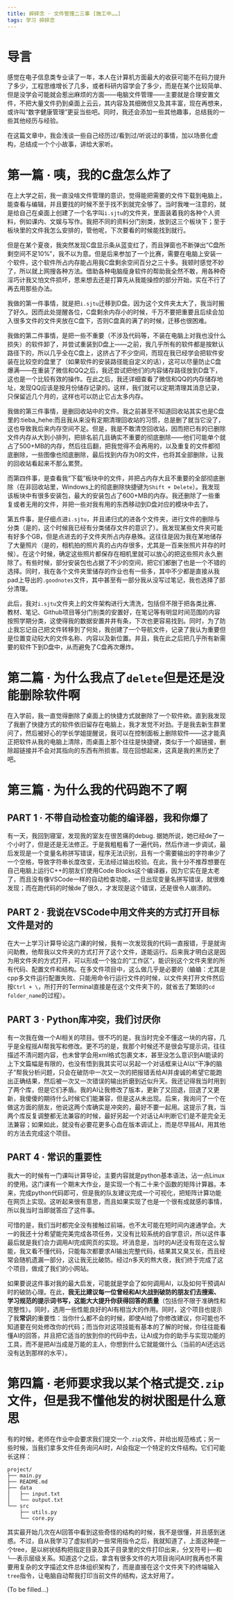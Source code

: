 ```yaml
---
title: 碎碎念 · 文件管理二三事 [施工中……]
tags: 学习 碎碎念
---
```


# 导言

感觉在电子信息类专业读了一年，本人在计算机方面最大的收获可能不在码力提升了多少，工程思维增长了几多，或者科研内容学会了多少，而是在某个比较简单、但是没学会可能就会惹出麻烦的方面——电脑文件管理——主要就是合理安置文件，不把大量文件扔到桌面上云云，其内容及其细微但又及其丰富，现在再想来，或许叫“数字健康管理”更妥当些吧。同时，我还会添加一些其他趣事，总结我的一些其他经历与经验。

在这篇文章中，我会浅谈一些自己经历过/看到过/听说过的事情，加以场景化虚构，总结成一个个小故事，讲给大家听。


# 第一篇 · 咦，我的C盘怎么炸了

在上大学之前，我一直没啥文件管理的意识，觉得能把需要的文件下载到电脑上，能查看与编辑，并且要找的时候不至于找不到就完全够了。当时我唯一注意的，就是给自己在桌面上创建了一个名字叫`i.sjtu`的文件夹，里面装着我的各种个人资料，例如课内、文娱与写作。我把不同的资料分门别类，放到这三个板块下；至于板块里的文件我怎么安排的，管他呢，下次要看的时候能找到就行。

但是在某个夏夜，我突然发现C盘显示条从蓝变红了，而且弹窗也不断弹出“C盘所剩空间不足10%”，我不以为意。但是后来参加了一个比赛，需要在电脑上安装一个软件，这个软件所占内存能占用我C盘剩余空间百分之三十多。我顿时感觉不妙了，所以就上网搜各种方法。借助各种电脑瘦身软件的帮助我全然不敢，用各种奇淫巧计我又怕文件损坏，思来想去还是打算先从我能操控的部分开始，实在不行了再去用那些办法。

我做的第一件事情，就是把`i.sjtu`迁移到D盘。因为这个文件夹太大了，我当时搬了好久。因而此处提醒各位，C盘剩余内存小的时候，千万不要把重要且后续会加入很多文件的文件夹放在C盘下，否则C盘真的满了的时候，迁移也很困难。

我做的第二件事情，是把一些不重要（不涉及代码等，不装在电脑上对我也没什么损失）的软件卸了，并尝试重装到D盘上——之前，我几乎所有的软件都是按默认路径下的，所以几乎全在C盘上，这挤占了不少空间，而现在我已经学会把软件安装在比较空的盘里了（如果软件的安装路径能自定义的话），这可以尽量防止C盘爆满——在重装了微信和QQ之后，我还尝试把他们的内容储存路径放到D盘下，这也是一个比较有效的操作。在此之后，我还详细查看了微信和QQ的内存储存地址，发现QQ应该是按月份储存记录的。这样，我们就可以定期清理其消息记录，只保留近几个月的，这样也可以防止它占太多内存。

我做的第三件事情，是删回收站中的文件。我之前甚至不知道回收站其实也是C盘里的:tieba_hehe:而且我从来没有定期清理回收站的习惯，总是删了就当它没了，这也导致我后来内存空间不足。但是，我是不敢清空回收站，因而把已有的已删除文件内存从大到小排列，把排名前几且确实不重要的彻底删除——他们可能单个就占了500+MB的内存，然后往后翻，把我觉得不会再用的，以及重复的文件都彻底删除，一些图像也彻底删除，最后找到内存为0的文件，也将其全部删除，让我的回收站看起来不那么累赘。

而第四件事，是查看我“下载”板块中的文件，并把占内存大且不重要的全部彻底删除（在非回收站里，Windows上的彻底删除快捷键为`Shift + Delete`）。我发现该板块中有很多安装包，最大的安装包占了600+MB的内存。我还删除了一些重复或者无用的文件，并把一些对我有用的东西移动到D盘对应的模块中去了。

第五件事，是仔细点进`i.sjtu`，并且递归式的进各个文件夹，进行文件的删除与分类（是的，这个时候我已经有分类储存文件的意识了）。我发现某些文件夹可能有好多个GB，但是点进去的子文件夹所占内存悬殊。这往往是因为我在某地储存了大量照片（是的，相机拍的照片真的占内存很多，尤其是一百来张照片并存的时候）。在这个时候，确定这些照片都保存在相机里就可以放心的把这些照片永久删除了。有些时候，部分安装包也占据了不少的空间，把它们都删了也是一个不错的选择。同时，我在各个文件夹里储存的作业也有一些多，其中不少都是直接从我pad上导出的`.goodnotes`文件，其中甚至有一部分我从没写过笔记，我也选择了部分清理。

此后，我对`i.sjtu`文件夹上的文件架构进行大清洗，包括但不限于把各类比赛、教材、笔记、Github项目等分门别类的安置好，在笔记等有明显时间范围的内容按照学期分类，这使得我的数据安置井井有条，下次也更容易找到。同时，为了防止我忘记自己把文件转移到了何处，我创建了一个导航文件，记录了我认为重要但是位置变动较大的文件名称、内容以及新位置。并且，我在此之后把几乎所有新需要的软件下到D盘中，从而避免了C盘再次爆炸。


# 第二篇 · 为什么我点了`delete`但是还是没能删除软件啊

在入学前，我一直觉得删除了桌面上的快捷方式就删除了一个软件欸。直到我发现了我删了快捷方式的软件依旧留存在电脑上，我才发觉不对劲。于是我去新生群里问了，然后被好心的学长学姐提醒说，我可以在控制面板上删除软件——这才能真正把软件从我的电脑上清除，而桌面上那个往往是快捷键，类似于一个超链接，删除超链接并不会对其指向的东西有所损害。现在回想起来，这真是我的黑历史了吧。


# 第三篇 · 为什么我的代码跑不了啊

## PART 1 · 不带自动检查功能的编译器，我和你爆了

有一天，我回到寝室，发现我的室友在很苦痛的debug. 据她所说，她已经de了一个小时了，但是还是无法修正。于是我粗粗看了一遍代码，然后作进一步调试，最后发现是一个变量名称拼写错误，程序无法识别，且有一个需要输出的字符串少了一个空格，导致字符串长度改变，无法经过输出校验。在此，我十分不推荐想要在自己电脑上运行C++的朋友们使用Code Blocks这个编译器，因为它实在是太老了，而且没有像VSCode一样的自动检查功能，一旦出现变量名拼写错误，就很难发现；而在跑代码的时候de了很久，才发现是这个错误，还是很令人崩溃的。

## PART 2 · 我说在VSCode中用文件夹的方式打开目标文件是对的

在大一上学习计算导论这门课的时候，我有一次发现我的代码一直报错，于是就询问助教，他帮我以文件夹的方式打开了这个文件，遂能运行。后来我才明白这是因为用文件夹的方式打开，可以形成一个独立的“工作区”，能识别这个文件夹里的所有代码、配置文件和结构。在多文件项目中，这么做几乎是必要的（蛐蛐：尤其是cpp多文件运行配置失败、只能用命令行运行文件的时候，以文件夹打开文件然后按`Ctrl + \`，所打开的Terminal直接是在这个文件夹下的，就省去了繁琐的`cd folder_name`的过程）。

## PART 3 · Python库冲突，我们讨厌你

有一次我在做一个AI相关的项目。很不巧的是，我当时完全不懂这一块的内容，几乎是全程摇AI帮我写和修改。更不巧的是，我那个时候还不是很会写提示词，往往描述不清问题内容，也未曾学会用xml格式包裹文本，甚至没怎么意识到AI能读的上下文篇幅是有限的，也没有悟到我其实可以另起一个对话框来让AI以“干净的脑子”帮我分析问题，只会在破防中一次又一次的把报错丢给AI并虔诚的希望它能跑出正确结果，然后被一次又一次错误的输出折磨到近似升天。我还记得我当时用到了两个库，但是它们矛盾。我的AI让我修改了版本，更新了又回退，回退了又更新，我傻傻的期待什么时候它们能兼容，但是这从未出现。后来，我询问了一个在做这方面的朋友，他说这两个库确实是冲突的，最好不要一起用。这提示了我，当两个库反复调整都无法兼容的时候，最好另起一个对话让AI判断它们是不是完全无法兼容；如果如此，就没有必要花更多心血在版本调试上，而是尽早摇AI，用其他的方法去完成这个项目。

## PART 4 · 常识的重要性

我大一的时候有一门课叫计算导论，主要内容就是python基本语法，沾一点Linux的使用。这门课有一个期末大作业，是实现一个有二十来个函数的矩阵计算器。本来，完成python代码即可，但是我的队友建议完成一个可视化，把矩阵计算功能在网页上实现。这听起来很有意思，而且如果实现了也是一个很有成就感的事情，所以我当时当即就答应了这件事。

可惜的是，我们当时都完全没有接触过前端，也不太可能在短时间内速通学会。大一的我还十分希望能完美完成各项任务，又没有比较系统的自学意识，所以这件事最后就是我们合力调用AI完成网页的实现。坏消息是，当时的AI还没有现在这么智能，我又看不懂代码，只能每次都要求AI输出完整代码，结果其又臭又长，而且经常会随机遗漏一部分，这让我无比破防。经过n多天的熬大夜，我们终于完成了这个项目，做成了我们的小网站。

如果要说这件事对我的最大启发，可能就是学会了如何调用AI，以及如何干预调AI时的破防心理。在此，**我无比建议每一位曾经和AI大战到破防的朋友们去搜索、学习规范的提示词书写，这能大大提升你获得回答的质量**（包括但不限于准确性和完整性）。同时，选用一些性能良好的AI有相当大的作用。同时，这个项目也提示了我**常识**的重要性：当你什么都不会的时候，即使AI给了你修改建议，你可能也不知道要在何处修改你的代码；而当你对这项技能有基本的了解的时候，你往往能看懂AI的回答，并且把它适当的放到你的代码中去，让AI成为你的助手与实现功能的工具，而不是把AI当成是万能的主人，你想到什么它就能做什么（当前的AI还远远没有达到那样的水平）。


# 第四篇 · 老师要求我以某个格式提交`.zip`文件，但是我不懂他发的树状图是什么意思

有的时候，老师在作业中会要求我们提交一个`.zip`文件，并给出规范格式；另一些时候，当我们拿多文件任务询问AI时，AI会指定一个特定的文件结构。它们可能长这样：

```tree
project/
├── main.py
├── README.md
├── data
│   ├── input.txt
│   └── output.txt
└── src
    ├── utils.py
    └── core.py
```

其实最开始几次在AI回答中看到这些奇怪的结构的时候，我不是很懂，并且感到迷惑。不过，自从我学习了虚拟机的一些常用指令之后，我就知道了，上面这种是一个tree，是以树状结构把指定目录及其子目录里的文件打印出来，分叉符号`├──`和`└──`表示层级关系。知道这个之后，拿含有很多文件的大项目询问AI时我再也不需要用复杂的文字描述文件总体组织架构了，而是直接在这个文件夹下的终端输入`tree`指令，让电脑自动帮我打印当前文件的结构，这太好用了。

(To be filled...)

